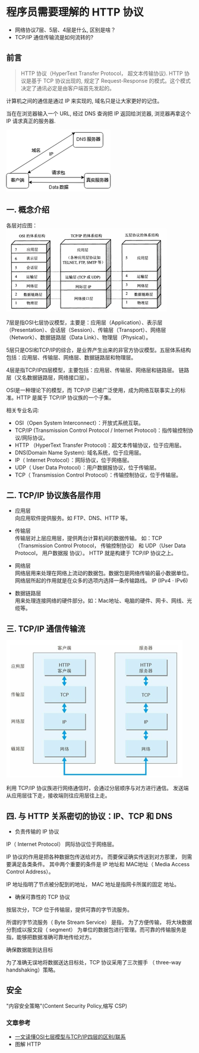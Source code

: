 # 程序员需要理解的 HTTP 协议
- 网络协议7层、5层、4层是什么, 区别是啥？
- TCP/IP 通信传输流是如何流转的?

## 前言
> HTTP 协议（HyperText Transfer Protocol， 超文本传输协议). HTTP 协议是基于 TCP 协议出现的, 规定了 Request-Response 的模式。这个模式决定了通讯必定是由客户端首先发起的。

计算机之间的通信是通过 IP 来实现的, 域名只是让大家更好的记住。

当在在浏览器输入一个 URL, 经过 DNS 查询把 IP 返回给浏览器, 浏览器再拿这个 IP 请求真正的服务器.

![dns-ip](dns-ip.png)

## 一. 概念介绍
各层对应图：
![OSI-TCP/IP-Five](osi-tcpip-five.png)

7层是指OSI七层协议模型，主要是：应用层（Application）、表示层（Presentation）、会话层（Session）、传输层（Transport）、网络层（Network）、数据链路层（Data Link）、物理层（Physical）。

5层只是OSI和TCP/IP的综合，是业界产生出来的非官方协议模型。五层体系结构包括：应用层、传输层、网络层、数据链路层和物理层。 

4层是指TCP/IP四层模型，主要包括：应用层、传输层、网络层和链路层。
链路层（又名数据链路层，网络接口层）。

OSI是一种理论下的模型，而 TCP/IP 已被广泛使用，成为网络互联事实上的标准。HTTP 是属于 TCP/IP 协议族的一个子集。

相关专业名词:
- OSI（Open System Interconnect）：开放式系统互联。
- TCP/IP (Transmission Control Protocol / Internet Protocol)：指传输控制协议/网际协议。
- HTTP （HyperText Transfer Protocol)：超文本传输协议，位于应用层。
- DNS(Domain Name System): 域名系统，位于应用层。
- IP（ Internet Protocol）：网际协议，位于网络层。
- UDP（ User Data Protocol）：用户数据报协议，位于传输层。
- TCP（ Transmission Control Protocol）：传输控制协议，位于传输层。

## 二. TCP/IP 协议族各层作用
- 应用层 \
向应用软件提供服务。如 FTP、DNS、HTTP 等。

- 传输层 \
传输层对上层应用层，提供两台计算机间的数据传输。
如：TCP（Transmission Control Protocol， 传输控制协议） 和 UDP（User Data Protocol， 用户数据报 协议）。
HTTP 就是构建于 TCP/IP 协议之上。

- 网络层 \
网络层用来处理在网络上流动的数据包。数据包是网络传输的最小数据单位。
网络层所起的作用就是在众多的选项内选择一条传输路线。 IP (IPv4 · IPv6) 

- 数据链路层 \
用来处理连接网络的硬件部分。如：Mac地址、电脑的硬件、网卡、网线、光缆等。

## 三. TCP/IP 通信传输流
![TCP/IP 通信传输流](img/tcp-ip-transfer.png)

利用 TCP/IP 协议族进行网络通信时，会通过分层顺序与对方进行通信。 发送端从应用层往下走，接收端则往应用层往上走。

## 四. 与 HTTP 关系密切的协议：IP、TCP 和 DNS

- 负责传输的 IP 协议

IP（ Internet Protocol） 网际协议位于网络层。

IP 协议的作用是把各种数据包传送给对方。 而要保证确实传送到对方那里， 则需要满足各类条件。 其中两个重要的条件是 IP 地址和 MAC地址（ Media Access Control Address）。

IP 地址指明了节点被分配到的地址， MAC 地址是指网卡所属的固定
地址。

- 确保可靠性的 TCP 协议

按层次分，TCP 位于传输层，提供可靠的字节流服务。

所谓的字节流服务（ Byte Stream Service） 是指， 为了方便传输， 将大块数据分割成以报文段（ segment） 为单位的数据包进行管理。而可靠的传输服务是指，能够把数据准确可靠地传给对方。

确保数据能到达目标

为了准确无误地将数据送达目标处，TCP 协议采用了三次握手
（ three-way handshaking）策略。 

## 安全
"内容安全策略"(Content Security Policy,缩写 CSP)


### 文章参考
- [一文读懂OSI七层模型与TCP/IP四层的区别/联系](https://blog.csdn.net/qq_39521554/article/details/79894501)
- 图解 HTTP